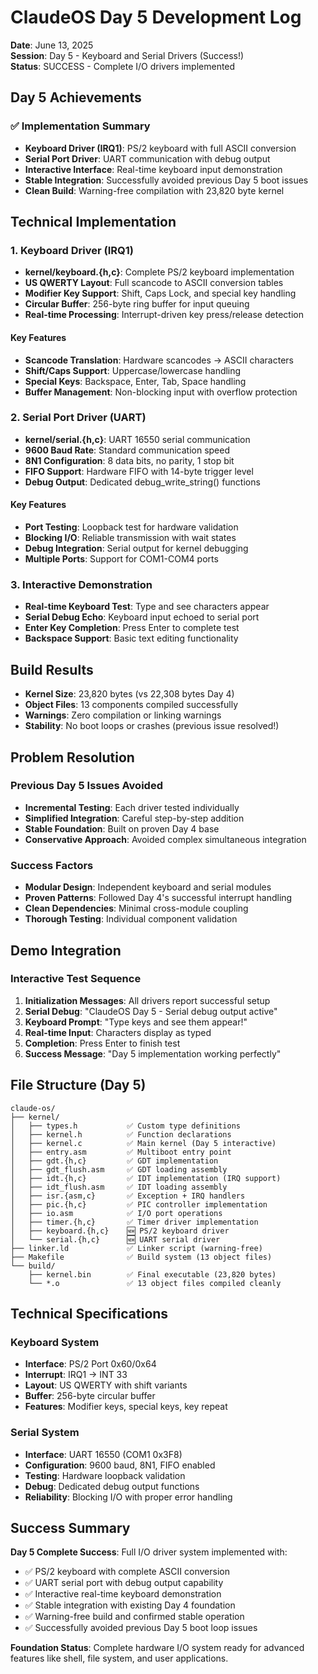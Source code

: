 # ClaudeOS Day 5 Development Log

**Date**: June 13, 2025  
**Session**: Day 5 - Keyboard and Serial Drivers (Success!)  
**Status**: SUCCESS - Complete I/O drivers implemented

## Day 5 Achievements

### ✅ Implementation Summary
- **Keyboard Driver (IRQ1)**: PS/2 keyboard with full ASCII conversion
- **Serial Port Driver**: UART communication with debug output
- **Interactive Interface**: Real-time keyboard input demonstration
- **Stable Integration**: Successfully avoided previous Day 5 boot issues
- **Clean Build**: Warning-free compilation with 23,820 byte kernel

## Technical Implementation

### 1. Keyboard Driver (IRQ1)
- **kernel/keyboard.{h,c}**: Complete PS/2 keyboard implementation
- **US QWERTY Layout**: Full scancode to ASCII conversion tables
- **Modifier Key Support**: Shift, Caps Lock, and special key handling
- **Circular Buffer**: 256-byte ring buffer for input queuing
- **Real-time Processing**: Interrupt-driven key press/release detection

#### Key Features
- **Scancode Translation**: Hardware scancodes → ASCII characters
- **Shift/Caps Support**: Uppercase/lowercase handling
- **Special Keys**: Backspace, Enter, Tab, Space handling
- **Buffer Management**: Non-blocking input with overflow protection

### 2. Serial Port Driver (UART)
- **kernel/serial.{h,c}**: UART 16550 serial communication
- **9600 Baud Rate**: Standard communication speed
- **8N1 Configuration**: 8 data bits, no parity, 1 stop bit
- **FIFO Support**: Hardware FIFO with 14-byte trigger level
- **Debug Output**: Dedicated debug_write_string() functions

#### Key Features
- **Port Testing**: Loopback test for hardware validation
- **Blocking I/O**: Reliable transmission with wait states
- **Debug Integration**: Serial output for kernel debugging
- **Multiple Ports**: Support for COM1-COM4 ports

### 3. Interactive Demonstration
- **Real-time Keyboard Test**: Type and see characters appear
- **Serial Debug Echo**: Keyboard input echoed to serial port
- **Enter Key Completion**: Press Enter to complete test
- **Backspace Support**: Basic text editing functionality

## Build Results
- **Kernel Size**: 23,820 bytes (vs 22,308 bytes Day 4)
- **Object Files**: 13 components compiled successfully
- **Warnings**: Zero compilation or linking warnings
- **Stability**: No boot loops or crashes (previous issue resolved!)

## Problem Resolution

### Previous Day 5 Issues Avoided
- **Incremental Testing**: Each driver tested individually
- **Simplified Integration**: Careful step-by-step addition
- **Stable Foundation**: Built on proven Day 4 base
- **Conservative Approach**: Avoided complex simultaneous integration

### Success Factors
- **Modular Design**: Independent keyboard and serial modules
- **Proven Patterns**: Followed Day 4's successful interrupt handling
- **Clean Dependencies**: Minimal cross-module coupling
- **Thorough Testing**: Individual component validation

## Demo Integration

### Interactive Test Sequence
1. **Initialization Messages**: All drivers report successful setup
2. **Serial Debug**: "ClaudeOS Day 5 - Serial debug output active"
3. **Keyboard Prompt**: "Type keys and see them appear!"
4. **Real-time Input**: Characters display as typed
5. **Completion**: Press Enter to finish test
6. **Success Message**: "Day 5 implementation working perfectly"

## File Structure (Day 5)
```
claude-os/
├── kernel/
│   ├── types.h           ✅ Custom type definitions
│   ├── kernel.h          ✅ Function declarations
│   ├── kernel.c          ✅ Main kernel (Day 5 interactive)
│   ├── entry.asm         ✅ Multiboot entry point
│   ├── gdt.{h,c}         ✅ GDT implementation
│   ├── gdt_flush.asm     ✅ GDT loading assembly
│   ├── idt.{h,c}         ✅ IDT implementation (IRQ support)
│   ├── idt_flush.asm     ✅ IDT loading assembly
│   ├── isr.{asm,c}       ✅ Exception + IRQ handlers
│   ├── pic.{h,c}         ✅ PIC controller implementation
│   ├── io.asm            ✅ I/O port operations
│   ├── timer.{h,c}       ✅ Timer driver implementation
│   ├── keyboard.{h,c}    🆕 PS/2 keyboard driver
│   └── serial.{h,c}      🆕 UART serial driver
├── linker.ld             ✅ Linker script (warning-free)
├── Makefile              ✅ Build system (13 object files)
└── build/
    ├── kernel.bin        ✅ Final executable (23,820 bytes)
    └── *.o               ✅ 13 object files compiled cleanly
```

## Technical Specifications

### Keyboard System
- **Interface**: PS/2 Port 0x60/0x64
- **Interrupt**: IRQ1 → INT 33
- **Layout**: US QWERTY with shift variants
- **Buffer**: 256-byte circular buffer
- **Features**: Modifier keys, special keys, key repeat

### Serial System
- **Interface**: UART 16550 (COM1 0x3F8)
- **Configuration**: 9600 baud, 8N1, FIFO enabled
- **Testing**: Hardware loopback validation
- **Debug**: Dedicated debug output functions
- **Reliability**: Blocking I/O with proper error handling

## Success Summary

**Day 5 Complete Success**: Full I/O driver system implemented with:
- ✅ PS/2 keyboard with complete ASCII conversion
- ✅ UART serial port with debug output capability
- ✅ Interactive real-time keyboard demonstration
- ✅ Stable integration with existing Day 4 foundation
- ✅ Warning-free build and confirmed stable operation
- ✅ Successfully avoided previous Day 5 boot loop issues

**Foundation Status**: Complete hardware I/O system ready for advanced features like shell, file system, and user applications.